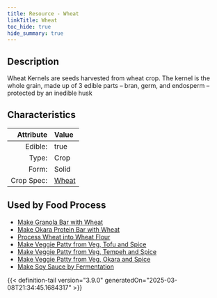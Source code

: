 ```yaml
---
title: Resource - Wheat
linkTitle: Wheat
toc_hide: true
hide_summary: true
---
```

<!-- This is generated by the MarsSim HelpGenertor, do not edit. -->

## Description
Wheat Kernels are&#10;&#9;&#9;seeds harvested from wheat crop. The kernel is the whole grain, made up of 3&#10;&#9;&#9;edible parts – bran, germ, and endosperm – protected by an inedible husk 

## Characteristics

| Attribute      | Value |
|--------:|:------|
|Edible:|true|
|Type:|Crop|
|Form:|Solid|
|Crop Spec:|[Wheat](/docs/definitions/crop/wheat)|
 



    
## Used by Food Process

- [Make Granola Bar with Wheat](/docs/definitions/food/make-granola-bar-with-wheat)
- [Make Okara Protein Bar with Wheat](/docs/definitions/food/make-okara-protein-bar-with-wheat)
- [Process Wheat into Wheat Flour](/docs/definitions/food/process-wheat-into-wheat-flour)
- [Make Veggie Patty from Veg, Tofu and Spice](/docs/definitions/food/make-veggie-patty-from-veg--tofu-and-spice)
- [Make Veggie Patty from Veg, Tempeh and Spice](/docs/definitions/food/make-veggie-patty-from-veg--tempeh-and-spice)
- [Make Veggie Patty from Veg, Okara and Spice](/docs/definitions/food/make-veggie-patty-from-veg--okara-and-spice)
- [Make Soy Sauce by Fermentation](/docs/definitions/food/make-soy-sauce-by-fermentation)



{{< definition-tail version="3.9.0" generatedOn="2025-03-08T21:34:45.1684317" >}}


